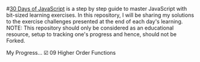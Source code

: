 #[30 Days of JavaScript](https://github.com/NutanMutakekar/30dDaysOfJavascriptChallenge-Solutions) is a step by step guide to master JavaScript with bit-sized learning exercises.
In this repository, I will be sharing my solutions to the exercise challenges presented at the end of each day's learning. NOTE: This repository should only be considered as an educational resource, setup to tracking one's progress and hence, should not be Forked.

My Progress...
☑️ 09 Higher Order Functions

